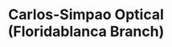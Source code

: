 ---
title: "Carlos-Simpao Optical (Floridablanca Branch)"
url: /floridablanca/carlos-simpao-optical-floridablanca-branch/
shop: optician
---